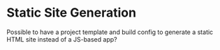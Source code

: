 # Static Site Generation

Possible to have a project template and build config to generate a static HTML site instead of a JS-based app?